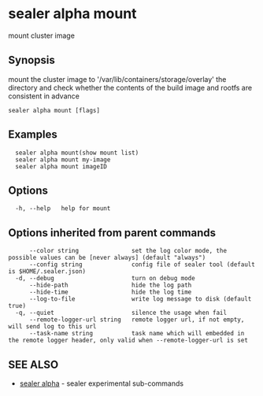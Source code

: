 # sealer alpha mount

mount cluster image

## Synopsis

mount the cluster image to '/var/lib/containers/storage/overlay' the directory and check whether the contents of the build image and rootfs are consistent in advance

```
sealer alpha mount [flags]
```

## Examples

```
  sealer alpha mount(show mount list)
  sealer alpha mount my-image
  sealer alpha mount imageID
```

## Options

```
  -h, --help   help for mount
```

## Options inherited from parent commands

```
      --color string               set the log color mode, the possible values can be [never always] (default "always")
      --config string              config file of sealer tool (default is $HOME/.sealer.json)
  -d, --debug                      turn on debug mode
      --hide-path                  hide the log path
      --hide-time                  hide the log time
      --log-to-file                write log message to disk (default true)
  -q, --quiet                      silence the usage when fail
      --remote-logger-url string   remote logger url, if not empty, will send log to this url
      --task-name string           task name which will embedded in the remote logger header, only valid when --remote-logger-url is set
```

## SEE ALSO

* [sealer alpha](sealer_alpha.md)	 - sealer experimental sub-commands